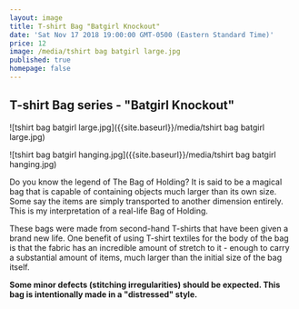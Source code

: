```yaml
---
layout: image
title: T-shirt Bag "Batgirl Knockout"
date: 'Sat Nov 17 2018 19:00:00 GMT-0500 (Eastern Standard Time)'
price: 12
image: /media/tshirt bag batgirl large.jpg
published: true
homepage: false
---
```


## T-shirt Bag series - "Batgirl Knockout"
![tshirt bag batgirl large.jpg]({{site.baseurl}}/media/tshirt bag batgirl large.jpg)

![tshirt bag batgirl hanging.jpg]({{site.baseurl}}/media/tshirt bag batgirl hanging.jpg)

Do you know the legend of The Bag of Holding? It is said to be a magical bag that is capable of containing objects much larger than its own size. Some say the items are simply transported to another dimension entirely. This is my interpretation of a real-life Bag of Holding.

These bags were made from second-hand T-shirts that have been given a brand new life. One benefit of using T-shirt textiles for the body of the bag is that the fabric has an incredible amount of stretch to it - enough to carry a substantial amount of items, much larger than the initial size of the bag itself.


**Some minor defects (stitching irregularities) should be expected. This bag is intentionally made in a "distressed" style.**
